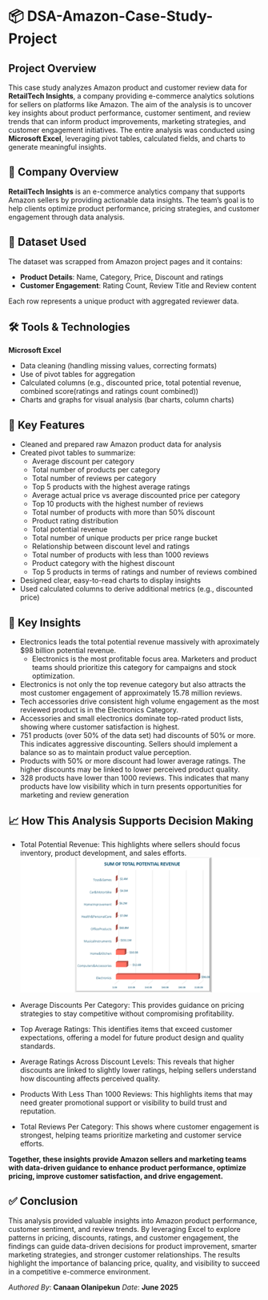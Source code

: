 # 📦 DSA-Amazon-Case-Study-Project
## Project Overview
This case study analyzes Amazon product and customer review data for **RetailTech Insights**, a company providing e-commerce analytics solutions for sellers on platforms like Amazon. The aim of the analysis is to uncover key insights about product performance, customer sentiment, and review trends that can inform product improvements, marketing strategies, and customer engagement initiatives. The entire analysis was conducted using **Microsoft Excel**, leveraging pivot tables, calculated fields, and charts to generate meaningful insights.
## 📝 Company Overview
**RetailTech Insights** is an e-commerce analytics company that supports Amazon sellers by providing actionable data insights. The team’s goal is to help clients optimize product performance, pricing strategies, and customer engagement through data analysis.
## 📂 Dataset Used
The dataset was scrapped from Amazon project pages and it contains:
- **Product Details**: Name, Category, Price, Discount and ratings
- **Customer Engagement**: Rating Count, Review Title and Review content

Each row represents a unique product with aggregated reviewer data.
## 🛠 Tools & Technologies
 **Microsoft Excel**
  - Data cleaning (handling missing values, correcting formats)
  - Use of pivot tables for aggregation
  - Calculated columns (e.g., discounted price, total potential revenue, combined score(ratings and ratings count combined))
  - Charts and graphs for visual analysis (bar charts, column charts)
## 📌 Key Features
- Cleaned and prepared raw Amazon product data for analysis
- Created pivot tables to summarize:
  - Average discount per category
  - Total number of products per category
  - Total number of reviews per category
  - Top 5 products with the highest average ratings
  - Average actual price vs average discounted price per category
  - Top 10 products with the highest number of reviews
  - Total number of products with more than 50% discount
  - Product rating distribution
  - Total potential revenue
  - Total number of unique products per price range bucket
  - Relationship between discount level and ratings
  - Total number of products with less than 1000 reviews
  - Product category with the highest discount
  - Top 5 products in terms of ratings and number of reviews combined
- Designed clear, easy-to-read charts to display insights
- Used calculated columns to derive additional metrics (e.g., discounted price)
## 🎯 Key Insights
- Electronics leads the total potential revenue massively with aproximately $98 billion potential revenue.
  - Electronics is the most profitable focus area. Marketers and product teams should prioritize this category for campaigns and stock optimization.
- Electronics is not only the top revenue category but also attracts the most customer engagement of approximately 15.78 million reviews.
- Tech accessories drive consistent high volume engagement as the most reviewed product is in the Electronics Category.
- Accessories and small electronics dominate top-rated product lists, showing where customer satisfaction is highest.
- 751 products (over 50% of the data set) had discounts of 50% or more. This indicates aggressive discounting. Sellers should implement a balance so as to maintain product value perception.
 - Products with 50% or more discount had lower average ratings. The higher discounts may be linked to lower perceived product quality.
- 328 products have lower than 1000 reviews. This indicates that many products have low visibility which in turn presents opportunities for marketing and review generation

## 📈 How This Analysis Supports Decision Making
- Total Potential Revenue: This highlights where sellers should focus inventory, product development, and sales efforts.
![Revenue chart](Sum_of_Total_Potential_Revenue.png)
- Average Discounts Per Category: This provides guidance on pricing strategies to stay competitive without compromising profitability.
  
- Top Average Ratings: This identifies items that exceed customer expectations, offering a model for future product design and quality standards.
  
- Average Ratings Across Discount Levels: This reveals that higher discounts are linked to slightly lower ratings, helping sellers understand how discounting affects perceived quality.
  
- Products With Less Than 1000 Reviews: This highlights items that may need greater promotional support or visibility to build trust and reputation.
  
- Total Reviews Per Category: This shows where customer engagement is strongest, helping teams prioritize marketing and customer service efforts.
  
**Together, these insights provide Amazon sellers and marketing teams with data-driven guidance to enhance product performance, optimize pricing, improve customer satisfaction, and drive engagement.**
## ✅ Conclusion
This analysis provided valuable insights into Amazon product performance, customer sentiment, and review trends. By leveraging Excel to explore patterns in pricing, discounts, ratings, and customer engagement, the findings can guide data-driven decisions for product improvement, smarter marketing strategies, and stronger customer relationships. The results highlight the importance of balancing price, quality, and visibility to succeed in a competitive e-commerce environment.

*Authored By*: **Canaan Olanipekun**
*Date*: **June 2025**
